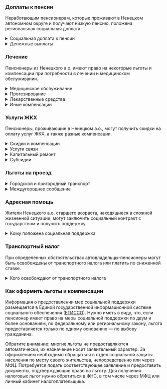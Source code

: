 ### Доплаты к пенсии
Неработающим пенсионерам, которые проживают в Ненецком автономном округе и получают низкую пенсию, положена региональная социальная доплата.
<details>
<summary>Социальная доплата к пенсии</summary>

В Ненецком а.о. региональный прожиточный минимум пенсионера выше общефедерального. Поэтому неработающим пенсионерам с низким размером пенсии производится региональная социальная доплата к пенсии — 19 353 рублей. Для её назначения в настоящее время необходимо обращаться в органы социальной защиты населения. А с 2022 года доплата будет назначаться автоматически.
</details>
<details>
<summary>Денежные выплаты</summary>

Если пенсионер относится к льготной категории, ему полагается ежемесячная денежная выплата (ЕДВ), которая регулярно индексируется.

В [Ненецком а. о.](https://docs.cntd.ru/document/494309958) ежемесячная компенсационная выплата ветеранов труда составляет 1000 рублей, тружеников тыла и реабилитированных — 1200 рублей. Пенсионеры, пострадавшие от политических репрессий, получают 800 рублей, а если они являются инвалидами, им дополнительно выплачивается 1900 рублей. Ветеранам труда и ветеранам труда округа к юбилейным датам образования Ненецкого а. о. (каждые пять лет) выплачивают по 5000 рублей. Труженики тыла ко Дню Победы получают 10 543 рубля.

Дети войны (родившиеся в период с 1927 по 1945 год), прожившие на территории округа не менее 15 лет и отработавшие в нём не менее 10 лет, получают ежемесячную компенсационную выплату в размере 7280 рублей, а тем, чьи родители погибли или пропали без вести при участии в боевых действиях в годы ВОВ, войны с Финляндией или Японией, полагается выплата в сумме 3000 рублей. К юбилейным датам празднования Дня Победы детям войны выплачивается 5000 рублей. Мужчинам старше 60 лет, женщинам — 55 лет, проработавшим на территории округа не менее 15 лет, ежегодно ко Дню пожилого человека (1 октября) выплачивается 5000 рублей, а пенсионерам старше 70 лет — 16 460 рублей.
</details>

### Лечение
Пенсионеры из Ненецкого а.о. имеют право на некоторые льготы и компенсации при потребности в лечении и медицинском обслуживании.
<details>
<summary>Медицинское обслуживание</summary>

Оказание медицинской помощи вне очереди полагается в [Ненецком а. о.](https://docs.cntd.ru/document/494309958) жертвам политических репрессий.
</details>
<details>
<summary>Протезирование</summary>

В [Ненецком а. о.](https://docs.cntd.ru/document/494309958) неработающим мужчинам старше 55 лет, женщинам — 50 лет выплачивают компенсацию расходов на зубопротезирование, в том числе неоднократно, но не более 30 000 рублей в общей сумме.
</details>
<details>
<summary>Лекарственные средства</summary>

В [Ненецком а. о.](https://docs.cntd.ru/document/494309958) тружеников тыла бесплатно обеспечивают лекарственными препаратами и изделиями медицинского назначения по рецептам врача, а жертвы политических репрессий приобретают их со скидкой 50%.
</details>
<details>
<summary>Иные компенсации</summary>

В Ненецком а. о. пенсионеры, состоящие на учёте с сахарным диабетом или онкологическими заболеваниями, получают ежемесячную компенсационную [выплату](https://docs.cntd.ru/document/453367390) в сумме 1200 рублей.
</details>

### Услуги ЖКХ
Пенсионеры, проживающие в Ненецком а.о., могут получить скидки на оплату услуг ЖКХ, а также разные компенсации. 
<details>
<summary>Скидки и компенсации</summary>

В [Ненецком а. о.](https://docs.cntd.ru/document/494309958) ветеранам труда и жертвам политических репрессий, а также ненецким труженикам тыла выплачивают компенсацию в размере 50% расходов на оплату жилого помещения и коммунальных услуг. Компенсация предоставляется в пределах утверждённых нормативов потребления.

В Ненецком а. о. одиноким неработающим пенсионерам по достижении 70 лет предоставляют компенсацию взносов на капремонт в размере 50%, а с 80-летнего возраста — в размере 100%. Компенсацию рассчитывают исходя из установленного в регионе минимального взноса на капремонт за 1 кв. метр и размера стандарта нормативной площади жилого помещения.
</details>
<details>
<summary>Услуги связи</summary>

Жертвы политических репрессий Ненецкого а. о. имеют право на первоочередную установку телефона.
</details>
<details>
<summary>Капитальный ремонт</summary>

В Ненецком а. о. пенсионерам старше 70 лет, не состоящим в браке, либо супружеской паре, в которой оба супруга достигли возраста 70 лет, предоставляют однократную [выплату](https://docs.cntd.ru/document/453367390) на капитальный ремонт принадлежащего индивидуального жилого дома, построенного более 25 лет назад. Выплата полагается пенсионерам, доход которых не превышает 2 прожиточных минимумов. Компенсируются фактически понесённые расходы (в том числе на приобретение материалов и оплату ремонтных работ), но не более 200 000 рублей. Труженикам тыла, проживающим на территории округа более 15 лет, полагается выплата на ремонт жилого помещения в сумме фактически понесённых расходов, но не более 50 000 рублей.
</details>
<details>
<summary>Субсидии</summary>

В Ненецком а. о. пенсионеры могут оформить субсидию на оплату услуг ЖКХ, если тратят на «коммуналку» свыше 16% совокупного дохода семьи.
</details>

### Льготы на проезд
<details>
<summary>Городской и пригородный транспорт</summary>

В [Ненецком а. о.](https://docs.cntd.ru/document/453367390) право льготного проезда на общественном автомобильном транспорте по межмуниципальным маршрутам с оплатой не более 20% стоимости проезда имеют: пенсионеры и мужчины старше 55 лет женщины — 50 лет, ветераны труда и ветераны труда округа, труженики тыла и жертвы политических репрессий. Если льготник является инвалидом, ему предоставляется право бесплатного проезда.
</details>
<details>
<summary>Междугороднее сообщение</summary>

Реабилитированным пенсионерам Ненецкого а. о. один раз в год выплачивается компенсация в размере 100% стоимости проезда (туда и обратно) железнодорожным транспортом, а в районы, не имеющие железнодорожного сообщения, — в размере 50% стоимости проезда водным, воздушным или междугородным автомобильным транспортом.
</details>

### Адресная помощь
Жители Ненецкого а.о. старшего возраста, находящиеся в сложной жизненной ситуации, могут заключить социальный контракт с государством и получить поддержку.
<details>
<summary>Кому положена социальная поддержка</summary>

Пенсионерам, оказавшимся в трудной жизненной ситуации по не зависящим от них причинам или в связи со стихийным бедствием, экстремальной ситуацией, оказывается адресная помощь. Она предоставляется путём выплаты пособий либо в натуральной форме (обеспечение одеждой, обувью, лекарствами, организация лечения и ухода, проведение ремонта жилья или установка приборов учёта и пр.). С нуждающимися пенсионерами может быть заключён социальный контракт.
</details>

### Транспортный налог
При определенных обстоятельствах автовладельцы-пенсионеры могут быть освобождены от транспортного налога или платить по сниженной ставке. 
<details>
<summary>Кого освобождают от транспортного налога</summary>

В [Ненецком а. о.](https://www.nalog.gov.ru/rn77/service/tax/d1096790/) льготы по транспортному налогу получают пенсионеры по старости и потере кормильца, мужчины старше 55 лет женщины — 50 лет, которые по ранее действовавшему законодательству имели право на досрочную пенсию, инвалиды I и II групп, ветераны и участники ВОВ, ветераны и инвалиды боевых действий, а также все проживающие в сельской местности. Они освобождаются от налогов на одно транспортное средство каждого вида: легковые автомобили до 150 л. с.; мотоциклы и мотороллеры; снегоходы и мотосани; катера, моторные лодки и другие водные ТС.
</details>

### Как оформить льготы и компенсации 
Информация о предоставлении мер социальной поддержки размещается в Единой государственной информационной системе социального обеспечения ([ЕГИССО](http://egisso.ru/site/client/#/)). Нужно иметь в виду, что, если пенсионер имеет право на меры социальной поддержки по двум и более основаниям, по федеральному или региональному закону, льгота предоставляется только по одному основанию — по выбору гражданина.

Обратите внимание: многие льготы не предоставляются автоматически, их назначение носит заявительный характер. За оформлением необходимо обращаться в отдел социальной защиты населения по месту своего жительства, непосредственно или через МФЦ. Потребуется подать соответствующее заявление и предоставить документы, подтверждающие право на льготу. Для получения налоговых льгот нужно обратиться в ФНС, в том числе через МФЦ или личный кабинет налогоплательщика.
